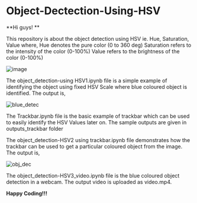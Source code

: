 # Object-Dectection-Using-HSV
**Hi guys! **

This repository is about the object detection using HSV ie. Hue, Saturation, Value
where, Hue denotes the pure color (0 to 360 deg)
Saturation refers to the intensity of the color (0-100%) 
Value refers to the brightness of the color (0-100%)

![image](https://user-images.githubusercontent.com/103569413/173193762-48f0874b-a757-4dc5-a621-09784f348c88.png)

The object_detection-using HSV1.ipynb file is a simple example of identifying the object using fixed HSV Scale where blue coloured object is identified.
The output is,

![blue_detec](https://user-images.githubusercontent.com/103569413/173193936-0a0cf8d6-0613-497e-9aeb-c982c30bfc85.png)


The Trackbar.ipynb file is the basic example of trackbar which can be used to easily identify the HSV Values later on.
The sample outputs are given in outputs_trackbar folder

The object_detection-HSV2 using trackbar.ipynb file demonstrates how the trackbar can be used to get a particular coloured object from the image.
The output is,

![obj_dec](https://user-images.githubusercontent.com/103569413/173194605-8575c8df-538a-466c-a6e8-7e7d9e90570e.png)

The object_detection-HSV3_video.ipynb file is the blue coloured object detection in a webcam. 
The output video is uploaded as video.mp4.

**Happy Coding!!!**

